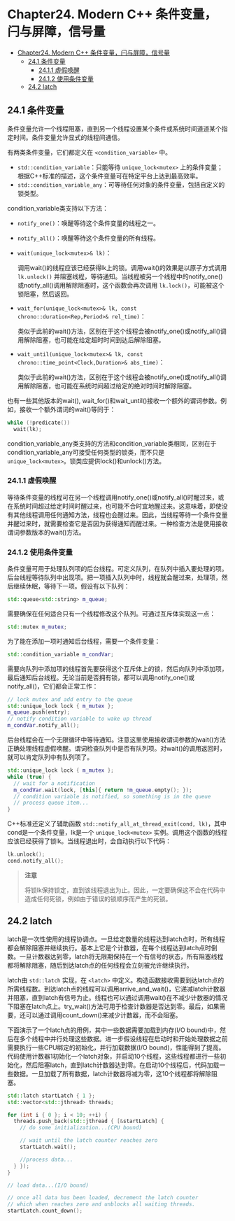 # Chapter24. Modern C++ 条件变量，闩与屏障，信号量

- [Chapter24. Modern C++ 条件变量，闩与屏障，信号量](#chapter24-modern-c-条件变量闩与屏障信号量)
  - [24.1 条件变量](#241-条件变量)
    - [24.1.1 虚假唤醒](#2411-虚假唤醒)
    - [24.1.2 使用条件变量](#2412-使用条件变量)
  - [24.2 latch](#242-latch)

## 24.1 条件变量

条件变量允许一个线程阻塞，直到另一个线程设置某个条件或系统时间道道某个指定时间。条件变量允许显式的线程间通信。

有两类条件变量，它们都定义在 `<condition_variable>` 中。

- `std::condition_variable`：只能等待 `unique_lock<mutex>` 上的条件变量；根据C++标准的描述，这个条件变量可在特定平台上达到最高效率。
- `std::condition_variable_any`：可等待任何对象的条件变量，包括自定义的锁类型。


condition_variable类支持以下方法：

- `notify_one()`：唤醒等待这个条件变量的线程之一。
- `notify_all()`：唤醒等待这个条件变量的所有线程。
- `wait(unique_lock<mutex>& lk)`：
  
  调用wait()的线程应该已经获得lk上的锁。调用wait()的效果是以原子方式调用 `lk.unlock()` 并阻塞线程，等待通知。当线程被另一个线程中的notify_one()或notify_all()调用解除阻塞时，这个函数会再次调用 `lk.lock()`，可能被这个锁阻塞，然后返回。

- `wait_for(unique_lock<mutex>& lk, const chrono::duration<Rep,Period>& rel_time)`：
  
  类似于此前的wait()方法，区别在于这个线程会被notify_one()或notify_all()调用解除阻塞，也可能在给定超时时间到达后解除阻塞。

- `wait_until(unique_lock<mutex>& lk, const chrono::time_point<Clock,Duration>& abs_time)`：

  类似于此前的wait()方法，区别在于这个线程会被notify_one()或notify_all()调用解除阻塞，也可能在系统时间超过给定的绝对时间时解除阻塞。

也有一些其他版本的wait(), wait_for()和wait_until()接收一个额外的谓词参数。例如，接收一个额外谓词的wait()等同于：

```cpp
while (!predicate())
  wait(lk);
```

condition_variable_any类支持的方法和condition_variable类相同，区别在于condition_variable_any可接受任何类型的锁类，而不只是 `unique_lock<mutex>`。锁类应提供lock()和unlock()方法。

### 24.1.1 虚假唤醒

等待条件变量的线程可在另一个线程调用notify_one()或notify_all()时醒过来，或在系统时间超过给定时间时醒过来，也可能不合时宜地醒过来。这意味着，即使没有其他线程调用任何通知方法，线程也会醒过来。因此，当线程等待一个条件变量并醒过来时，就需要检查它是否因为获得通知而醒过来。一种检查方法是使用接收谓词参数版本的wait()方法。

### 24.1.2 使用条件变量

条件变量可用于处理队列项的后台线程。可定义队列，在队列中插入要处理的项。后台线程等待队列中出现项。把一项插入队列中时，线程就会醒过来，处理项，然后继续休眠，等待下一项。假设有以下队列：

```cpp
std::queue<std::string> m_queue;
```

需要确保在任何适合只有一个线程修改这个队列。可通过互斥体实现这一点：

```cpp
std::mutex m_mutex;
```

为了能在添加一项时通知后台线程，需要一个条件变量：

```cpp
std::condition_variable m_condVar;
```

需要向队列中添加项的线程首先要获得这个互斥体上的锁，然后向队列中添加项，最后通知后台线程。无论当前是否拥有锁，都可以调用notify_one()或notify_all()，它们都会正常工作：

```cpp
// lock mutex and add entry to the queue
std::unique_lock lock { m_mutex };
m_queue.push(entry);
// notify condition variable to wake up thread
m_condVar.notify_all();
```

后台线程会在一个无限循环中等待通知。注意这里使用接收谓词参数的wait()方法正确处理线程虚假唤醒。谓词检查队列中是否有队列项。对wait()的调用返回时，就可以肯定队列中有队列项了。

```cpp
std::unique_lock lock { m_mutex };
while (true) {
  // wait for a notification
  m_condVar.wait(lock, [this]{ return !m_queue.empty(); });
  // condition variable is notified, so something is in the queue
  // process queue item...
}
```

C++标准还定义了辅助函数 `std::notify_all_at_thread_exit(cond, lk)`，其中cond是一个条件变量，lk是一个 `unique_lock<mutex>` 实例。调用这个函数的线程应该已经获得了锁lk。当线程退出时，会自动执行以下代码：

```cpp
lk.unlock();
cond.notify_all();
```

> **注意**
>
> 将锁lk保持锁定，直到该线程退出为止。因此，一定要确保这不会在代码中造成任何死锁，例如由于错误的锁顺序而产生的死锁。

## 24.2 latch

latch是一次性使用的线程协调点。一旦给定数量的线程达到latch点时，所有线程都会解除阻塞并继续执行。基本上它是个计数器，在每个线程达到latch点时倒数。一旦计数器达到零，latch将无限期保持在一个有信号的状态，所有阻塞线程都将解除阻塞，随后到达latch点的任何线程会立刻被允许继续执行。

latch由 `std::latch` 实现，在 `<latch>` 中定义。构造函数接收需要到达latch点的所需线程数。到达latch点的线程可以调用arrive_and_wait()，它递减latch计数器并阻塞，直到latch有信号为止。线程也可以通过调用wait()在不减少计数器的情况下阻塞在latch点上。try_wait()方法可用于检查计数器是否达到零。最后，如果需要，还可以通过调用count_down()来减少计数器，而不会阻塞。

下面演示了一个latch点的用例，其中一些数据需要加载到内存(I/O bound)中，然后在多个线程中并行处理这些数据。进一步假设线程在启动时和开始处理数据之前需要执行一些CPU绑定的初始化，并行加载数据(I/O bound)，性能得到了提高。代码使用计数器1初始化一个latch对象，并启动10个线程，这些线程都进行一些初始化，然后阻塞latch，直到latch计数器达到零。在启动10个线程后，代码加载一些数据。一旦加载了所有数据，latch计数器将减为零，这10个线程都将解除阻塞。

```cpp
std::latch startLatch { 1 };
std::vector<std::jthread> threads;

for (int i { 0 }; i < 10; ++i) {
  threads.push_back(std::jthread { [&startLatch] {
    // do some initialization...(CPU bound)

    // wait until the latch counter reaches zero
    startLatch.wait();

    //process data...
  } });
}

// load data...(I/O bound)

// once all data has been loaded, decrement the latch counter
// which when reaches zero and unblocks all waiting threads.
startLatch.count_down();
```

